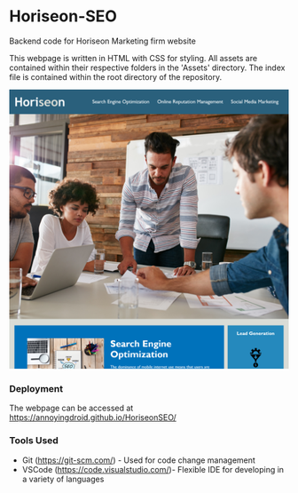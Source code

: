 # Horiseon-SEO
Backend code for Horiseon Marketing firm website

This webpage is written in HTML with CSS for styling. All assets are contained within their respective folders in the 'Assets' directory. The index file is contained within the root directory of the repository.

![Horiseon SEO Homepage](https://github.com/annoyingdroid/HoriseonSEO/raw/main/Screenshot.png)

### Deployment
The webpage can be accessed at https://annoyingdroid.github.io/HoriseonSEO/

### Tools Used
* Git (https://git-scm.com/) - Used for code change management
* VSCode (https://code.visualstudio.com/)- Flexible IDE for developing in a variety of languages

